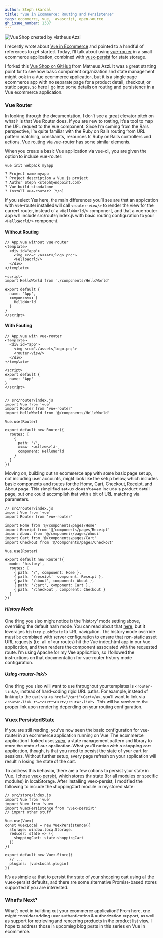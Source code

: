 ```yaml
---
author: Steph Skardal
title: "Vue in Ecommerce: Routing and Persistence"
tags: ecommerce, vue, javascript, open-source
gh_issue_number: 1387
---
```


<img src="/blog/2018/03/01/vue-router-in-ecommerce/vue-shop.png" alt="Vue Shop created by Matheus Azzi" /><br />

I recently wrote about [Vue in Ecommerce](/blog/2018/02/19/vue-in-ecommerce) and pointed to a handful of references to get started. Today, I’ll talk about using [vue-router](https://router.vuejs.org/en/) in a small ecommerce application, combined with [vuex-persist](https://www.npmjs.com/package/vuex-persist) for state storage.
 
I forked this [Vue Shop on GitHub](https://github.com/matheusazzi/shop-vue) from Matheus Azzi. It was a great starting point for to see how basic component organization and state management might look in a Vue ecommerce application, but it is a single page ecommerce app with no separate page for a product detail, checkout, or static pages, so here I go into some details on routing and persistence in a Vue ecommerce application.

### Vue Router

In looking through the documentation, I don’t see a great elevator pitch on what it is that Vue Router does. If you are new to routing, it’s a tool to map the URL request to the Vue component. Since I’m coming from the Rails perspective, I’m quite familiar with the Ruby on Rails routing from URL pattern matching, constraints, resources to Ruby on Rails controllers and actions. Vue routing via vue-router has some similar elements.

When you create a basic Vue application via vue-cli, you are given the option to include vue-router:

```
vue init webpack myapp

? Project name myapp
? Project description A Vue.js project
? Author Steph <steph@endpoint.com>
? Vue build standalone
? Install vue-router? (Y/n) 
```

If you select Yes here, the main differences you’ll see are that an application with vue-router installed will call `<router-view/>` to render the view for the current router, instead of a `<HelloWorld/>` component, and that a vue-router app will include src/router/index.js with basic routing configuration to your `<HelloWorld/>` component.

#### Without Routing
```
// App.vue without vue-router
<template>
  <div id="app">
    <img src="./assets/logo.png">
    <HelloWorld/>
  </div>
</template>

<script>
import HelloWorld from './components/HelloWorld'

export default {
  name: 'App',
  components: {
    HelloWorld
  }
}
</script>

```

#### With Routing

```
// App.vue with vue-router
<template>
  <div id="app">
    <img src="./assets/logo.png">
    <router-view/>
  </div>
</template>

<script>
export default {
  name: 'App'
}
</script>


// src/router/index.js
import Vue from 'vue'
import Router from 'vue-router'
import HelloWorld from '@/components/HelloWorld'

Vue.use(Router)

export default new Router({
  routes: [
    {
      path: '/',
      name: 'HelloWorld',
      component: HelloWorld
    }
  ]
})
```

Moving on, building out an ecommerce app with some basic page set up, not including user accounts, might look like the setup below, which includes basic components and routes for the Home, Cart, Checkout, Receipt, and About page. This simplified set-up doesn’t even include a product detail page, but one could accomplish that with a bit of URL matching via parameters.

```
// src/router/index.js
import Vue from 'vue'
import Router from 'vue-router'

import Home from '@/components/pages/Home'
import Receipt from '@/components/pages/Receipt'
import About from '@/components/pages/About'
import Cart from '@/components/pages/Cart'
import Checkout from '@/components/pages/Checkout'

Vue.use(Router)

export default new Router({
  mode: 'history',
  routes: [
    { path: '/', component: Home },
    { path: '/receipt', component: Receipt },
    { path: '/about', component: About },
    { path: '/cart', component: Cart },
    { path: '/checkout', component: Checkout }
  ]
})
```

##### History Mode

One thing you also might notice is the ‘history’ mode setting above, overriding the default hash mode. You can read about that [here](https://router.vuejs.org/en/essentials/history-mode.html), but it leverages `history.pushState` to URL navigation. The history mode override must be combined with server configuration to ensure that non-static asset URL requests (i.e. all of our routes) hit the Vue index.html app in our Vue application, and then renders the component associated with the requested route. I’m using Apache for my Vue application, so I followed the instructions on that documentation for vue-router history mode configuration.

##### Using \<router-link/\>

One thing you also will want to use throughout your templates is `<router-link/>`, instead of hard-coding rigid URL paths. For example, instead of linking to the cart via `<a href="/cart">Cart</a>`, you’ll want to link via `<router-link to="cart">Cart</router-link>`. This will be resolve to the proper link upon rendering depending on your routing configuration. 


### Vuex PersistedState 

If you are still reading, you’ve now seen the basic configuration for vue-router in an ecommerce application running on Vue. The ecommerce application I forked uses [vuex](https://vuex.vuejs.org/en/intro.html), a state management pattern and library to store the state of our application. What you’ll notice with a shopping cart application, though, is that you need to persist the state of your cart for sessions. Without further setup, every page refresh on your application will result in losing the state of the cart.

To address this behavior, there are a few options to persist your state in Vue. I chose [vuex-persist](https://www.npmjs.com/package/vuex-persist), which stores the state (for all modules or specific modules) in localStorage. After installing vuex-persist, I modified the following to include the shoppingCart module in my stored state:

```
// src/store/index.js
import Vue from 'vue'
import Vuex from 'vuex'
import VuexPersistence from 'vuex-persist'
// import other stuff

Vue.use(Vuex)
const vuexLocal = new VuexPersistence({
  storage: window.localStorage,
  reducer: state => ({
    shoppingCart: state.shoppingCart
  })
})

export default new Vuex.Store({
  // ...
  plugins: [vuexLocal.plugin]
})
```

It’s as simple as that to persist the state of your shopping cart using all the vuex-persist defaults, and there are some alternative Promise-based stores supported if you are interested.

### What’s Next?

What’s next in building out your ecommerce application? From here, one might consider adding user authentication & authorization support, as well as support for retrieving and rendering products in the product list view. I hope to address those in upcoming blog posts in this series on Vue in ecommerce.
